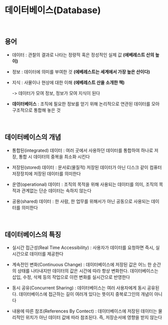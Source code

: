 # 데이터베이스(Database) 

<br>

## 용어
* 데이터 : 관찰의 결과로 나타는 정량적 혹은 정성적인 실제 값 **(에베레스트 산의 높이)**

* 정보 : 데이터에 의미를 부여한 것 **(에베레스트는 세계에서 가장 높은 산이다)**

* 지식 : 사물이나 현상에 대한 이해 **(에베레스트 산을 소개한 책)**

    -> 데이터가 모여 정보, 정보가 모여 지식이 된다

* **데이터베이스** : 조직에 필요한 정보를 얻기 위해 논리적으로 연관된 데이터를 모아 구조적으로 통합해 놓은 것

<br>

## 데이터베이스의 개념
* 통합된(integrated) 데이터 : 여러 곳에서 사용하던 데이터를 통합하여 하나로 저장, 통합 시 데이터의 중복을 최소화 시킨다

* 저장된(stored) 데이터 : 문서로(물질적) 저장된 데이터가 아닌 디스크 같이 컴퓨터 저장장치에 저장된 데이터를 의미한다

* 운영(operational) 데이터 : 조직의 목적을 위해 사용되는 데이터를 의미, 조직의 목적과 관계없는 단순 데이터는 속하지 않는다

* 공용(shared) 데이터 : 한 사람, 한 업무를 위해서가 아닌 공동으로 사용되는 데이터를 의미한다

<br>

## 데이터베이스의 특징
* 실시간 접근성(Real Time Accessibility) : 사용자가 데이터를 요청하면 즉시, 실시간으로 데이터를 제공한다

* 계속전인 변화(Continuous Change) : 데이터베이스에 저장된 값은 어느 한 순간의 상태를 나타내지만 데이터의 값은 시간에 따라 항상 변화한다. 데이터베이스는 삽입, 수정, 삭제 등의 작업으로 이런 변화를 실시간으로 반영한다

* 동시 공유(Concurrent Sharing) : 데이터베이스는 여러 사용자에게 동시 공유된다. 데이터베이스에 접근하는 길이 여러개 있다는 뜻이지 중복로그인의 개념이 아니다

* 내용에 따른 참조(References By Contect) : 데이터베이스에 저장된 데이터는 물리적인 위치가 아닌 데이터 값에 따라 참조된다. 즉, 저장순서에 영향을 받지 않는다
